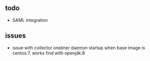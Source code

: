 ## todo

- SAML integration

## issues

- issue with collector oneliner daemon startup when base image is centos:7.  works find with openjdk:8


